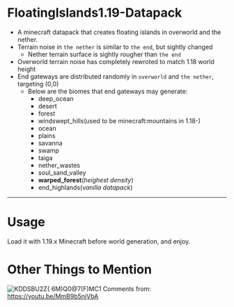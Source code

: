 # FloatingIslands1.19-Datapack

- A minecraft datapack that creates floating islands in overworld and the nether.
- Terrain noise in `the nether` is similar to `the end`, but sightly changed
  - Nether terrain surface is sightly rougher than `the end`
- Overworld terrain noise has completely rewroted to match 1.18 world height
- End gateways are distributed randomly in `overworld` and `the nether`, targeting (0,0)
  - Below are the biomes that end gateways may generate:
    - deep_ocean
    - desert
    - forest
    - windswept_hills(used to be minecraft:mountains in 1.18-)
    - ocean
    - plains
    - savanna
    - swamp
    - taiga
    - nether_wastes
    - soul_sand_valley
    - **warped_forest**(*heighest density*)
    - end_highlands(*vanilla datapack*)
--------------------------------

# Usage

Load it with 1.19.x Minecraft before world generation, and enjoy.

# Other Things to Mention

![KDDSBU2Z{ 6M)Q0@7(F)MC1](https://user-images.githubusercontent.com/70473080/183277018-43a37c0b-b91f-4fb0-8569-5ef306a17c4a.jpg)
Comments from: https://youtu.be/MmB9b5njVbA
